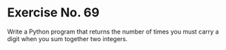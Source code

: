 # Exercise No. 69

Write a Python program that returns the number of times you must carry a digit when you sum together two integers.